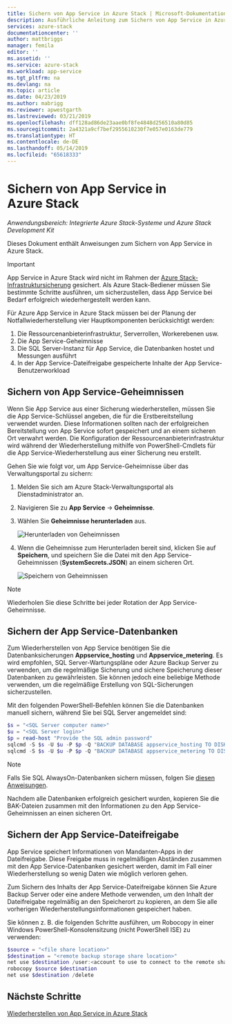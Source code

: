 ```yaml
---
title: Sichern von App Service in Azure Stack | Microsoft-Dokumentation
description: Ausführliche Anleitung zum Sichern von App Service in Azure Stack.
services: azure-stack
documentationcenter: ''
author: mattbriggs
manager: femila
editor: ''
ms.assetid: ''
ms.service: azure-stack
ms.workload: app-service
ms.tgt_pltfrm: na
ms.devlang: na
ms.topic: article
ms.date: 04/23/2019
ms.author: mabrigg
ms.reviewer: apwestgarth
ms.lastreviewed: 03/21/2019
ms.openlocfilehash: dff128ad86de23aae0bf8fe4848d256510a80d85
ms.sourcegitcommit: 2a4321a9cf7bef2955610230f7e057e0163de779
ms.translationtype: HT
ms.contentlocale: de-DE
ms.lasthandoff: 05/14/2019
ms.locfileid: "65618333"
---
```

# <a name="back-up-app-service-on-azure-stack"></a>Sichern von App Service in Azure Stack

*Anwendungsbereich: Integrierte Azure Stack-Systeme und Azure Stack Development Kit*  

Dieses Dokument enthält Anweisungen zum Sichern von App Service in Azure Stack.

> [!IMPORTANT]
> App Service in Azure Stack wird nicht im Rahmen der [Azure Stack-Infrastruktursicherung](azure-stack-backup-infrastructure-backup.md) gesichert. Als Azure Stack-Bediener müssen Sie bestimmte Schritte ausführen, um sicherzustellen, dass App Service bei Bedarf erfolgreich wiederhergestellt werden kann.

Für Azure App Service in Azure Stack müssen bei der Planung der Notfallwiederherstellung vier Hauptkomponenten berücksichtigt werden:
1. Die Ressourcenanbieterinfrastruktur, Serverrollen, Workerebenen usw. 
2. Die App Service-Geheimnisse
3. Die SQL Server-Instanz für App Service, die Datenbanken hostet und Messungen ausführt
4. In der App Service-Dateifreigabe gespeicherte Inhalte der App Service-Benutzerworkload   

## <a name="back-up-app-service-secrets"></a>Sichern von App Service-Geheimnissen
Wenn Sie App Service aus einer Sicherung wiederherstellen, müssen Sie die App Service-Schlüssel angeben, die für die Erstbereitstellung verwendet wurden. Diese Informationen sollten nach der erfolgreichen Bereitstellung von App Service sofort gespeichert und an einem sicheren Ort verwahrt werden. Die Konfiguration der Ressourcenanbieterinfrastruktur wird während der Wiederherstellung mithilfe von PowerShell-Cmdlets für die App Service-Wiederherstellung aus einer Sicherung neu erstellt.

Gehen Sie wie folgt vor, um App Service-Geheimnisse über das Verwaltungsportal zu sichern: 

1. Melden Sie sich am Azure Stack-Verwaltungsportal als Dienstadministrator an.

2. Navigieren Sie zu **App Service** -> **Geheimnisse**. 

3. Wählen Sie **Geheimnisse herunterladen** aus.

   ![Herunterladen von Geheimnissen](./media/app-service-back-up/download-secrets.png)

4. Wenn die Geheimnisse zum Herunterladen bereit sind, klicken Sie auf **Speichern**, und speichern Sie die Datei mit den App Service-Geheimnissen (**SystemSecrets.JSON**) an einem sicheren Ort. 

   ![Speichern von Geheimnissen](./media/app-service-back-up/save-secrets.png)

> [!NOTE]
> Wiederholen Sie diese Schritte bei jeder Rotation der App Service-Geheimnisse.

## <a name="back-up-the-app-service-databases"></a>Sichern der App Service-Datenbanken
Zum Wiederherstellen von App Service benötigen Sie die Datenbanksicherungen **Appservice_hosting** und **Appservice_metering**. Es wird empfohlen, SQL Server-Wartungspläne oder Azure Backup Server zu verwenden, um die regelmäßige Sicherung und sichere Speicherung dieser Datenbanken zu gewährleisten. Sie können jedoch eine beliebige Methode verwenden, um die regelmäßige Erstellung von SQL-Sicherungen sicherzustellen.

Mit den folgenden PowerShell-Befehlen können Sie die Datenbanken manuell sichern, während Sie bei SQL Server angemeldet sind:

  ```powershell
  $s = "<SQL Server computer name>"
  $u = "<SQL Server login>" 
  $p = read-host "Provide the SQL admin password"
  sqlcmd -S $s -U $u -P $p -Q "BACKUP DATABASE appservice_hosting TO DISK = '<path>\hosting.bak'"
  sqlcmd -S $s -U $u -P $p -Q "BACKUP DATABASE appservice_metering TO DISK = '<path>\metering.bak'"
  ```

> [!NOTE]
> Falls Sie SQL AlwaysOn-Datenbanken sichern müssen, folgen Sie [diesen Anweisungen](https://docs.microsoft.com/sql/database-engine/availability-groups/windows/configure-backup-on-availability-replicas-sql-server?view=sql-server-2017). 

Nachdem alle Datenbanken erfolgreich gesichert wurden, kopieren Sie die BAK-Dateien zusammen mit den Informationen zu den App Service-Geheimnissen an einen sicheren Ort.

## <a name="back-up-the-app-service-file-share"></a>Sichern der App Service-Dateifreigabe
App Service speichert Informationen von Mandanten-Apps in der Dateifreigabe. Diese Freigabe muss in regelmäßigen Abständen zusammen mit den App Service-Datenbanken gesichert werden, damit im Fall einer Wiederherstellung so wenig Daten wie möglich verloren gehen. 

Zum Sichern des Inhalts der App Service-Dateifreigabe können Sie Azure Backup Server oder eine andere Methode verwenden, um den Inhalt der Dateifreigabe regelmäßig an den Speicherort zu kopieren, an dem Sie alle vorherigen Wiederherstellungsinformationen gespeichert haben. 

Sie können z. B. die folgenden Schritte ausführen, um Robocopy in einer Windows PowerShell-Konsolensitzung (nicht PowerShell ISE) zu verwenden:

```powershell
$source = "<file share location>"
$destination = "<remote backup storage share location>"
net use $destination /user:<account to use to connect to the remote share in the format of domain\username> *
robocopy $source $destination
net use $destination /delete
```

## <a name="next-steps"></a>Nächste Schritte
[Wiederherstellen von App Service in Azure Stack](app-service-recover.md)